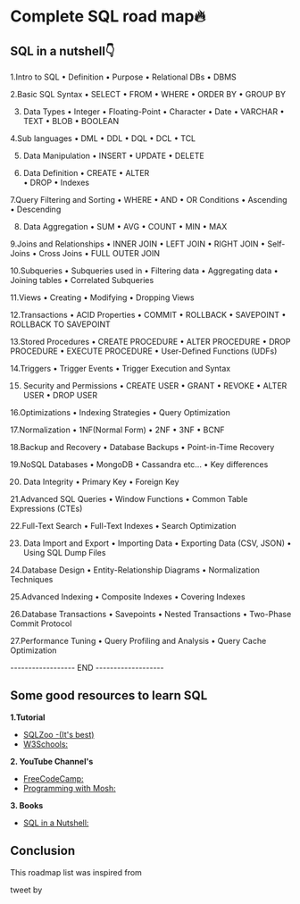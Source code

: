 # Complete SQL road map🔥

## SQL in a nutshell👇

1.Intro to SQL
•  Definition
•  Purpose 
•  Relational DBs 
•  DBMS

2.Basic SQL Syntax
•  SELECT
•  FROM
•  WHERE 
•  ORDER BY
•  GROUP BY 

3. Data Types
•  Integer
•  Floating-Point
•  Character
•  Date
•  VARCHAR 
•  TEXT 
•  BLOB
•  BOOLEAN

4.Sub languages
•  DML
•  DDL
•  DQL
•  DCL
•  TCL

5. Data Manipulation
•  INSERT
•  UPDATE 
•  DELETE 

6. Data Definition 
•  CREATE 
•  ALTER  
•  DROP 
•  Indexes

7.Query Filtering and Sorting
•  WHERE 
•  AND
•  OR Conditions
•  Ascending
•  Descending

8. Data Aggregation 
•  SUM
•  AVG
•  COUNT
•  MIN
•  MAX

9.Joins and Relationships
•  INNER JOIN 
•  LEFT JOIN 
•  RIGHT JOIN
•  Self-Joins
•  Cross Joins
•  FULL OUTER JOIN

10.Subqueries
•  Subqueries used in 
•  Filtering data
•  Aggregating data 
•  Joining tables
•  Correlated Subqueries

11.Views
•  Creating 
•  Modifying 
•  Dropping Views

12.Transactions
•  ACID Properties
•  COMMIT
•  ROLLBACK
•  SAVEPOINT
•  ROLLBACK TO SAVEPOINT

13.Stored Procedures
•  CREATE PROCEDURE
•  ALTER PROCEDURE
•  DROP PROCEDURE
•  EXECUTE PROCEDURE
•  User-Defined Functions (UDFs)

14.Triggers
•  Trigger Events 
•  Trigger Execution and Syntax

15. Security and Permissions
•  CREATE USER
•  GRANT
•  REVOKE
•  ALTER USER
•  DROP USER

16.Optimizations 
•  Indexing Strategies
•  Query Optimization 

17.Normalization
•  1NF(Normal Form)
•  2NF
•  3NF
•  BCNF

18.Backup and Recovery
•  Database Backups
•  Point-in-Time Recovery

19.NoSQL Databases
•  MongoDB
•  Cassandra etc...
•  Key differences

20. Data Integrity
•  Primary Key
•  Foreign Key

21.Advanced SQL Queries
•  Window Functions
•  Common Table Expressions (CTEs)

22.Full-Text Search
•  Full-Text Indexes
•  Search Optimization

23. Data Import and Export
•  Importing Data 
•  Exporting Data (CSV, JSON)
•  Using SQL Dump Files

24.Database Design
•  Entity-Relationship Diagrams
•  Normalization Techniques

25.Advanced Indexing
•  Composite Indexes
•  Covering Indexes

26.Database Transactions
•  Savepoints 
•  Nested Transactions
•  Two-Phase Commit Protocol

27.Performance Tuning
•  Query Profiling and Analysis
•  Query Cache Optimization

------------------ END -------------------

## Some good resources to learn SQL 

**1.Tutorial**
* [SQLZoo -(It's best)](sqlzoo.net/wiki/SQL_Tutor…)
* [W3Schools:](w3schools.com/sql/)

**2. YouTube Channel's**
* [FreeCodeCamp:](rb.gy/pprz73)
* [Programming with Mosh:](rb.gy/g62hpe)

**3. Books**
* [SQL in a Nutshell:](rb.gy/1o3rd)

## Conclusion

This roadmap list was inspired from 

tweet by 










